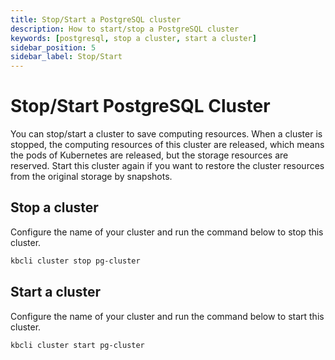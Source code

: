 ```yaml
---
title: Stop/Start a PostgreSQL cluster
description: How to start/stop a PostgreSQL cluster
keywords: [postgresql, stop a cluster, start a cluster]
sidebar_position: 5
sidebar_label: Stop/Start
---
```


# Stop/Start PostgreSQL Cluster

You can stop/start a cluster to save computing resources. When a cluster is stopped, the computing resources of this cluster are released, which means the pods of Kubernetes are released, but the storage resources are reserved. Start this cluster again if you want to restore the cluster resources from the original storage by snapshots.

## Stop a cluster

Configure the name of your cluster and run the command below to stop this cluster.

```bash
kbcli cluster stop pg-cluster
```

## Start a cluster

Configure the name of your cluster and run the command below to start this cluster.

```bash
kbcli cluster start pg-cluster
```
